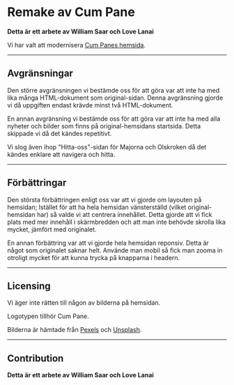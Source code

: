 # Remake av Cum Pane

**Detta är ett arbete av William Saar och Love Lanai**

Vi har valt att modernisera [Cum Panes hemsida](https://cumpane.coop/). 

---

## Avgränsningar

Den större avgränsningen vi bestämde oss för att göra var att inte ha med lika många HTML-dokument som original-sidan. Denna avgränsning gjorde vi då uppgiften endast krävde minst två HTML-dokument.

En annan avgränsning vi bestämde oss för att göra var att inte ha med alla nyheter och bilder som finns på original-hemsidans startsida. Detta skippade vi då det kändes repetitivt.

Vi slog även ihop "Hitta-oss"-sidan för Majorna och Olskroken då det kändes enklare att navigera och hitta.

---

## Förbättringar

Den största förbättringen enligt oss var att vi gjorde om layouten på hemsidan; Istället för att ha hela hemsidan vänsterställd (vilket original-hemsidan har) så valde vi att centrera innehållet. Detta gjorde att vi fick plats med mer innehåll i skärmbredden och att man inte behövde skrolla lika mycket, jämfört med originalet. 

En annan förbättring var att vi gjorde hela hemsidan reponsiv. Detta är något som originalet saknar helt. Använde man mobil så fick man zooma in otroligt mycket för att kunna trycka på knapparna i headern.

---

## Licensing

Vi äger inte rätten till någon av bilderna på hemsidan. 

Logotypen tillhör Cum Pane.

Bilderna är hämtade från [Pexels](https://www.pexels.com/) och [Unsplash](https://unsplash.com/). 

---

## Contribution

**Detta är ett arbete av William Saar och Love Lanai**






